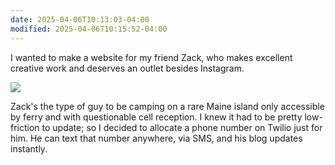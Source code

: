 ```yaml
---
date: 2025-04-06T10:13:03-04:00
modified: 2025-04-06T10:15:52-04:00
---
```


I wanted to make a website for my friend Zack, who makes excellent creative work and deserves an outlet besides Instagram.

![](http://res.cloudinary.com/ejf/image/upload/v1743948937/Screenshot_2025-04-06_at_10.15.25_AM.png)

Zack's the type of guy to be camping on a rare Maine island only accessible by ferry and with questionable cell reception. I knew it had to be pretty low-friction to update; so I decided to allocate a phone number on Twilio just for him. He can text that number anywhere, via SMS, and his blog updates instantly.

